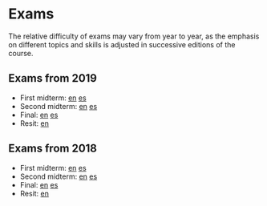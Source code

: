 # Exams

The relative difficulty of exams may vary from year to year, as the emphasis on different topics and skills is adjusted in successive editions of the course.

## Exams from 2019

* First midterm: [en](2019-ex01-en.pdf) [es](2019-ex01-es.pdf)
* Second midterm: [en](2019-ex02-en.pdf) [es](2019-ex02-es.pdf)
* Final: [en](2019-exFF-en.pdf) [es](2019-exFF-es.pdf)
* Resit: [en](2019-exRR-en.pdf)

## Exams from 2018

* First midterm: [en](2018-ex01-en.pdf) [es](2018-ex01-es.pdf)
* Second midterm: [en](2018-ex02-en.pdf) [es](2018-ex02-es.pdf)
* Final: [en](2018-exFF-en.pdf) [es](2018-exFF-es.pdf)
* Resit: [en](2018-exRR-en.pdf)
